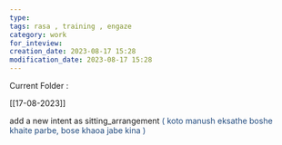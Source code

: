 ```yaml
---
type: 
tags: rasa , training , engaze
category: work
for_inteview: 
creation_date: 2023-08-17 15:28
modification_date: 2023-08-17 15:28
---
```


Current Folder : 




[[17-08-2023]]



add a new intent as sitting_arrangement <font color="#1f497d">( koto manush eksathe boshe khaite parbe, bose khaoa jabe kina )</font>


